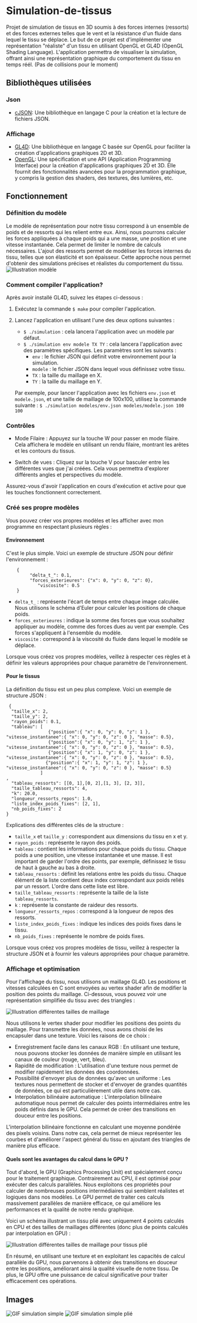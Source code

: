 
# Simulation-de-tissus

Projet de simulation de tissus en 3D soumis à des forces internes (ressorts) et des forces externes telles que le vent et la résistance d'un fluide dans lequel le tissu se déplace. Le but de ce projet est d'implémenter une représentation "réaliste" d'un tissu en utilisant OpenGL et GL4D (OpenGL Shading Language). L'application permettra de visualiser la simulation, offrant ainsi une représentation graphique du comportement du tissu en temps réél. (Pas de collisions pour le moment)

## Bibliothèques utilisées

### Json
* [cJSON](https://github.com/DaveGamble/cJSON): Une bibliothèque en langage C pour la création et la lecture de fichiers JSON.

### Affichage
-   [GL4D](https://gl4d.api8.fr/FR/): Une bibliothèque en langage C basée sur OpenGL pour faciliter la création d'applications graphiques 2D et 3D.
-   [OpenGL](https://www.opengl.org/): Une spécification et une API (Application Programming Interface) pour la création d'applications graphiques 2D et 3D. Elle fournit des fonctionnalités avancées pour la programmation graphique, y compris la gestion des shaders, des textures, des lumières, etc.
## Fonctionnement
### Définition du modèle
Le modèle de représentation pour notre tissu correspond à un ensemble de poids et de ressorts qui les relient entre eux. Ainsi, nous pourrons calculer les forces appliquées à chaque poids qui a une masse, une position et une vitesse instantanée. Cela permet de limiter le nombre de calculs nécessaires. L'ajout des ressorts permet de modéliser les forces internes du tissu, telles que son élasticité et son épaisseur. Cette approche nous permet d'obtenir des simulations précises et réalistes du comportement du tissu.
![Illustration modèle](images_rm/modele.png)

### Comment compiler l'application?

Après avoir installé GL4D, suivez les étapes ci-dessous :

1.  Exécutez la commande `$ make` pour compiler l'application.
2.  Lancez l'application en utilisant l'une des deux options suivantes :
    -   `$ ./simulation` : cela lancera l'application avec un modèle par défaut.
    -   `$ ./simulation env modele TX TY` : cela lancera l'application avec des paramètres spécifiques. Les paramètres sont les suivants :
        -   `env` : le fichier JSON qui définit votre environnement pour la simulation.
        -   `modele` : le fichier JSON dans lequel vous définissez votre tissu.
        -   `TX` : la taille du maillage en X.
        -   `TY` : la taille du maillage en Y.
    
    Par exemple, pour lancer l'application avec les fichiers `env.json` et `modele.json`, et une taille de maillage de 100x100, utilisez la commande suivante : `$ ./simulation modeles/env.json modeles/modele.json 100 100`

### Contrôles

   -  Mode Filaire : Appuyez sur la touche W pour passer en mode filaire. Cela affichera le modèle en utilisant un rendu filaire, montrant les arêtes et les contours du tissus.

   -  Switch de vues : Cliquez sur la touche V pour basculer entre les différentes vues que j'ai créées. Cela vous permettra d'explorer différents angles et perspectives du modèle.

Assurez-vous d'avoir l'application en cours d'exécution et active pour que les touches fonctionnent correctement.

### Créé ses propre modèles

Vous pouvez créer vos propres modèles et les afficher avec mon programme en respectant plusieurs règles :

#### Environnement

C'est le plus simple. Voici un exemple de structure JSON pour définir l'environnement :
```
	{
   		 "delta_t_": 0.1,
   		 "forces_exterieures": {"x": 0, "y": 0, "z": 0},
    		"viscosite": 0.5
	}
```

-   `delta_t_` : représente l'écart de temps entre chaque image calculée. Nous utilisons le schéma d'Euler pour calculer les positions de chaque poids.
-   `forces_exterieures` : indique la somme des forces que vous souhaitez appliquer au modèle, comme des forces dues au vent par exemple. Ces forces s'appliquent à l'ensemble du modèle.
-   `viscosite` : correspond à la viscosité du fluide dans lequel le modèle se déplace.

Lorsque vous créez vos propres modèles, veillez à respecter ces règles et à définir les valeurs appropriées pour chaque paramètre de l'environnement.

#### Pour le tissus 
La définition du tissu est un peu plus complexe. Voici un exemple de structure JSON :
```
 {
  "taille_x": 2,
  "taille_y": 2,
  "rayon_poids": 0.1,
  "tableau": [
  				{"position":{ "x": 0, "y": 0, "z": 1 }, "vitesse_instantanee":{ "x": 0, "y": 0, "z": 0 }, "masse": 0.5},
  				{"position":{ "x": 0, "y": 1, "z": 1 }, "vitesse_instantanee":{ "x": 0, "y": 0, "z": 0 }, "masse": 0.5},
  				{"position":{ "x": 1, "y": 0, "z": 1 }, "vitesse_instantanee":{ "x": 0, "y": 0, "z": 0 }, "masse": 0.5},
               {"position":{ "x": 1, "y": 1, "z": 1 }, "vitesse_instantanee":{ "x": 0, "y": 0, "z": 0 }, "masse": 0.5}
			 ]
,
  "tableau_ressorts": [[0, 1],[0, 2],[1, 3], [2, 3]],
  "taille_tableau_ressorts": 4,
  "k": 20.0,
  "longueur_ressorts_repos": 1.0,
  "liste_index_poids_fixes": [2, 1],
  "nb_poids_fixes": 2
}
```

Explications des différentes clés de la structure :

-   `taille_x` et `taille_y` : correspondent aux dimensions du tissu en x et y.
-   `rayon_poids` : représente le rayon des poids.
-   `tableau` : contient les informations pour chaque poids du tissu. Chaque poids a une position, une vitesse instantanée et une masse. Il est important de garder l'ordre des points, par exemple, définissez le tissu de haut à gauche au bas à droite.
-   `tableau_ressorts` : définit les relations entre les poids du tissu. Chaque élément de la liste contient deux index correspondant aux poids reliés par un ressort. L'ordre dans cette liste est libre.
-   `taille_tableau_ressorts` : représente la taille de la liste `tableau_ressorts`.
-   `k` : représente la constante de raideur des ressorts.
-   `longueur_ressorts_repos` : correspond à la longueur de repos des ressorts.
-   `liste_index_poids_fixes` : indique les indices des poids fixes dans le tissu.
-   `nb_poids_fixes` : représente le nombre de poids fixes.

Lorsque vous créez vos propres modèles de tissu, veillez à respecter la structure JSON et à fournir les valeurs appropriées pour chaque paramètre.

### Affichage et optimisation

Pour l'affichage du tissu, nous utilisons un maillage GL4D. Les positions et vitesses calculées en C sont envoyées au vertex shader afin de modifier la position des points du maillage. Ci-dessous, vous pouvez voir une représentation simplifiée du tissu avec des triangles :


![Illustration différentes tailles de maillage](images_rm/dtm.png)

Nous utilisons le vertex shader pour modifier les positions des points du maillage. Pour transmettre les données, nous avons choisi de les encapsuler dans une texture. Voici les raisons de ce choix :

-   Enregistrement facile dans les canaux RGB : En utilisant une texture, nous pouvons stocker les données de manière simple en utilisant les canaux de couleur (rouge, vert, bleu).
-   Rapidité de modification : L'utilisation d'une texture nous permet de modifier rapidement les données des coordonnées.
-   Possibilité d'envoyer plus de données qu'avec un uniforme : Les textures nous permettent de stocker et d'envoyer de grandes quantités de données, ce qui est particulièrement utile dans notre cas.
-   Interpolation bilinéaire automatique : L'interpolation bilinéaire automatique nous permet de calculer des points intermédiaires entre les poids définis dans le GPU. Cela permet de créer des transitions en douceur entre les positions.

L'interpolation bilinéaire fonctionne en calculant une moyenne pondérée des pixels voisins. Dans notre cas, cela permet de mieux représenter les courbes et d'améliorer l'aspect général du tissu en ajoutant des triangles de manière plus efficace.

#### Quels sont les avantages du calcul dans le GPU ?

Tout d'abord, le GPU (Graphics Processing Unit) est spécialement conçu pour le traitement graphique. Contrairement au CPU, il est optimisé pour exécuter des calculs parallèles. Nous exploitons ces propriétés pour calculer de nombreuses positions intermédiaires qui semblent réalistes et logiques dans nos modèles. Le GPU permet de traiter ces calculs massivement parallèles de manière efficace, ce qui améliore les performances et la qualité de notre rendu graphique.

Voici un schéma illustrant un tissu plié avec uniquement 4 points calculés en CPU et des tailles de maillages différentes (donc plus de points calculés par interpolation en GPU) :

![Illustration différentes tailles de maillage pour tissus plié](images_rm/plie_dtm.png)

En résumé, en utilisant une texture et en exploitant les capacités de calcul parallèle du GPU, nous parvenons à obtenir des transitions en douceur entre les positions, améliorant ainsi la qualité visuelle de notre tissu. De plus, le GPU offre une puissance de calcul significative pour traiter efficacement ces opérations.

## Images

![GIF simulation simple](images_rm/simple.gif)
![GIF simulation simple plié](images_rm/plie.gif)
